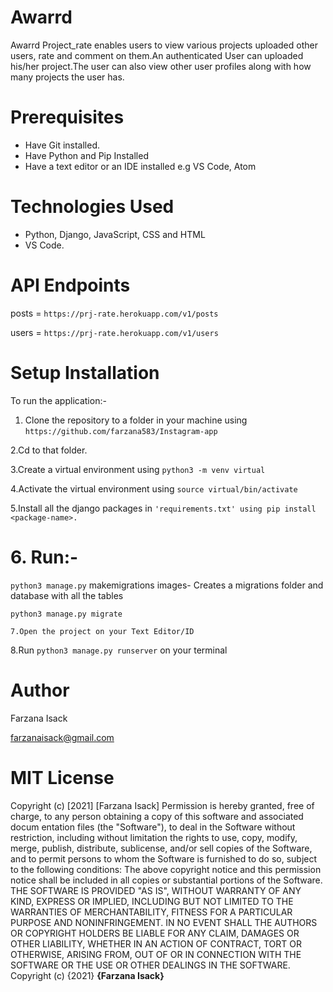 # Awarrd

Awarrd Project_rate enables users to view various projects uploaded other users, rate and comment on them.An authenticated User can uploaded his/her project.The user can also view other user profiles along with how many projects the user has.

# Prerequisites


* Have Git installed.
* Have Python and Pip Installed
* Have a text editor or an IDE installed e.g VS Code, Atom

# Technologies Used
* Python, Django, JavaScript, CSS and HTML
* VS Code.

# API Endpoints
posts = ```https://prj-rate.herokuapp.com/v1/posts```

users = ```https://prj-rate.herokuapp.com/v1/users```


# Setup Installation

To run the application:-

 1. Clone the repository to a folder in your machine using ```https://github.com/farzana583/Instagram-app```

2.Cd to that folder.

3.Create a virtual environment using ```python3 -m venv virtual```

4.Activate the virtual environment using ```source virtual/bin/activate```

5.Install all the django packages in ```'requirements.txt' using pip install <package-name>.```

# 6. Run:-

 ```python3 manage.py``` makemigrations images- Creates a migrations folder and database with all the tables
  


```
python3 manage.py migrate

```

```
7.Open the project on your Text Editor/ID
```

8.Run ```python3 manage.py runserver``` on your terminal


# Author
Farzana Isack

farzanaisack@gmail.com


# MIT License

Copyright (c) [2021] [Farzana Isack]
Permission is hereby granted, free of charge, to any person obtaining a copy
of this software and associated docum entation files (the "Software"), to deal
in the Software without restriction, including without limitation the rights
to use, copy, modify, merge, publish, distribute, sublicense, and/or sell
copies of the Software, and to permit persons to whom the Software is
furnished to do so, subject to the following conditions:
The above copyright notice and this permission notice shall be included in all
copies or substantial portions of the Software.
THE SOFTWARE IS PROVIDED "AS IS", WITHOUT WARRANTY OF ANY KIND, EXPRESS OR
IMPLIED, INCLUDING BUT NOT LIMITED TO THE WARRANTIES OF MERCHANTABILITY,
FITNESS FOR A PARTICULAR PURPOSE AND NONINFRINGEMENT. IN NO EVENT SHALL THE
AUTHORS OR COPYRIGHT HOLDERS BE LIABLE FOR ANY CLAIM, DAMAGES OR OTHER
LIABILITY, WHETHER IN AN ACTION OF CONTRACT, TORT OR OTHERWISE, ARISING FROM,
OUT OF OR IN CONNECTION WITH THE SOFTWARE OR THE USE OR OTHER DEALINGS IN THE
SOFTWARE.
Copyright (c) {2021} **{Farzana Isack}**

